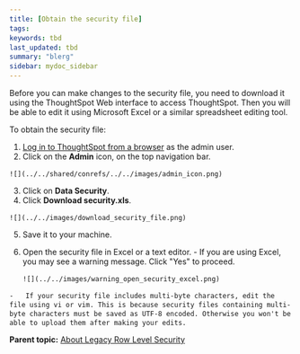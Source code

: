 ```yaml
---
title: [Obtain the security file]
tags: 
keywords: tbd
last_updated: tbd
summary: "blerg"
sidebar: mydoc_sidebar
---
```

Before you can make changes to the security file, you need to download it using the ThoughtSpot Web interface to access ThoughtSpot. Then you will be able to edit it using Microsoft Excel or a similar spreadsheet editing tool.

To obtain the security file:

1.   [Log in to ThoughtSpot from a browser](../setup/accessing.html#) as the admin user.
2.   Click on the **Admin** icon, on the top navigation bar.

    ![](../../shared/conrefs/../../images/admin_icon.png)

3.   Click on **Data Security**.
4.   Click **Download security.xls**.

    ![](../../images/download_security_file.png)

5.   Save it to your machine.
6.   Open the security file in Excel or a text editor.
    -   If you are using Excel, you may see a warning message. Click "Yes" to proceed.

         ![](../../images/warning_open_security_excel.png)

    -   If your security file includes multi-byte characters, edit the file using vi or vim. This is because security files containing multi-byte characters must be saved as UTF-8 encoded. Otherwise you won't be able to upload them after making your edits.

**Parent topic:** [About Legacy Row Level Security](../../admin/data_security/about_legacy_row_security.html)
